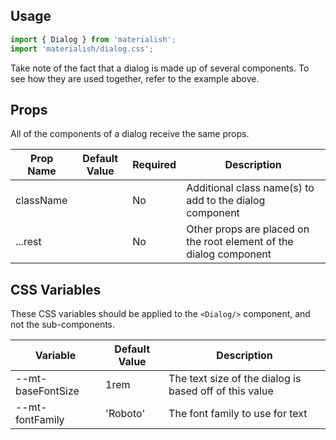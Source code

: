 ## Usage

```jsx
import { Dialog } from 'materialish';
import 'materialish/dialog.css';
```

Take note of the fact that a dialog is made up of several components. To see how they
are used together, refer to the example above.

## Props

All of the components of a dialog receive the same props.

| Prop Name | Default Value | Required | Description                                                        |
| --------- | ------------- | -------- | ------------------------------------------------------------------ |
| className |               | No       | Additional class name(s) to add to the dialog component            |
| ...rest   |               | No       | Other props are placed on the root element of the dialog component |

## CSS Variables

These CSS variables should be applied to the `<Dialog/>` component, and not the sub-components.

| Variable          | Default Value | Description                                            |
| ----------------- | ------------- | ------------------------------------------------------ |
| --mt-baseFontSize | 1rem          | The text size of the dialog is based off of this value |
| --mt-fontFamily   | 'Roboto'      | The font family to use for text                        |

